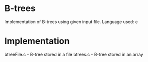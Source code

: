 # B-trees
Implementation of B-trees using given input file.
Language used: c

# Implementation
btreeFile.c - B-tree stored in a file
btrees.c - B-tree stored in an array


